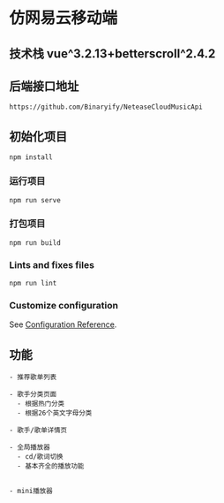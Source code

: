 # 仿网易云移动端
## 技术栈 vue^3.2.13+betterscroll^2.4.2



## 后端接口地址

```shell
https://github.com/Binaryify/NeteaseCloudMusicApi
```



## 初始化项目
```
npm install
```

### 运行项目
```
npm run serve
```

### 打包项目
```
npm run build
```

### Lints and fixes files
```
npm run lint
```

### Customize configuration
See [Configuration Reference](https://cli.vuejs.org/config/).





## 功能

```
- 推荐歌单列表

- 歌手分类页面
  - 根据热门分类
  - 根据26个英文字母分类
  
- 歌手/歌单详情页

- 全局播放器
  - cd/歌词切换
  - 基本齐全的播放功能


- mini播放器

```
